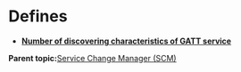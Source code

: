 # Defines

-   **[Number of discovering characteristics of GATT service](GUID-3C2E452F-B37D-4B93-BA45-2570A1724358.md)**  


**Parent topic:**[Service Change Manager \(SCM\)](GUID-97B49E98-556B-4AC7-B2D9-88CBC8558B92.md)

